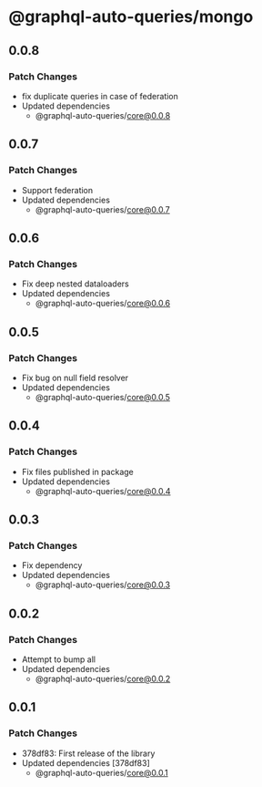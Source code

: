 # @graphql-auto-queries/mongo

## 0.0.8

### Patch Changes

- fix duplicate queries in case of federation
- Updated dependencies
  - @graphql-auto-queries/core@0.0.8

## 0.0.7

### Patch Changes

- Support federation
- Updated dependencies
  - @graphql-auto-queries/core@0.0.7

## 0.0.6

### Patch Changes

- Fix deep nested dataloaders
- Updated dependencies
  - @graphql-auto-queries/core@0.0.6

## 0.0.5

### Patch Changes

- Fix bug on null field resolver
- Updated dependencies
  - @graphql-auto-queries/core@0.0.5

## 0.0.4

### Patch Changes

- Fix files published in package
- Updated dependencies
  - @graphql-auto-queries/core@0.0.4

## 0.0.3

### Patch Changes

- Fix dependency
- Updated dependencies
  - @graphql-auto-queries/core@0.0.3

## 0.0.2

### Patch Changes

- Attempt to bump all
- Updated dependencies
  - @graphql-auto-queries/core@0.0.2

## 0.0.1

### Patch Changes

- 378df83: First release of the library
- Updated dependencies [378df83]
  - @graphql-auto-queries/core@0.0.1
